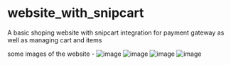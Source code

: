 # website_with_snipcart
A basic shoping website with snipcart integration for payment gateway as well as managing cart and items

some images of the website - 
![image](https://github.com/user-attachments/assets/a39c51c0-8166-41f7-a0d2-465fbcc4d56b)
![image](https://github.com/user-attachments/assets/84da8371-8ba5-4ff5-85a0-e6940dc1dc07)
![image](https://github.com/user-attachments/assets/ebfde2cd-6d8c-4cd3-9bd9-ec80425e6670)
![image](https://github.com/user-attachments/assets/834ac473-c947-4eb0-b771-3c43ee5feb32)

